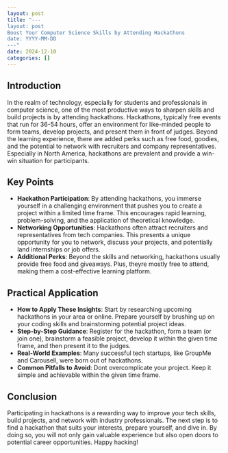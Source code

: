 ```yaml
---
layout: post
title: "---
layout: post
Boost Your Computer Science Skills by Attending Hackathons
date: YYYY-MM-DD
---"
date: 2024-12-10
categories: []
---
```


## Introduction
In the realm of technology, especially for students and professionals in computer science, one of the most productive ways to sharpen skills and build projects is by attending hackathons. Hackathons, typically free events that run for 36-54 hours, offer an environment for like-minded people to form teams, develop projects, and present them in front of judges. Beyond the learning experience, there are added perks such as free food, goodies, and the potential to network with recruiters and company representatives. Especially in North America, hackathons are prevalent and provide a win-win situation for participants.

## Key Points
- **Hackathon Participation**: By attending hackathons, you immerse yourself in a challenging environment that pushes you to create a project within a limited time frame. This encourages rapid learning, problem-solving, and the application of theoretical knowledge.
- **Networking Opportunities**: Hackathons often attract recruiters and representatives from tech companies. This presents a unique opportunity for you to network, discuss your projects, and potentially land internships or job offers.
- **Additional Perks**: Beyond the skills and networking, hackathons usually provide free food and giveaways. Plus, theyre mostly free to attend, making them a cost-effective learning platform.

## Practical Application
- **How to Apply These Insights**: Start by researching upcoming hackathons in your area or online. Prepare yourself by brushing up on your coding skills and brainstorming potential project ideas.
- **Step-by-Step Guidance**: Register for the hackathon, form a team (or join one), brainstorm a feasible project, develop it within the given time frame, and then present it to the judges.
- **Real-World Examples**: Many successful tech startups, like GroupMe and Carousell, were born out of hackathons. 
- **Common Pitfalls to Avoid**: Dont overcomplicate your project. Keep it simple and achievable within the given time frame.

## Conclusion
Participating in hackathons is a rewarding way to improve your tech skills, build projects, and network with industry professionals. The next step is to find a hackathon that suits your interests, prepare yourself, and dive in. By doing so, you will not only gain valuable experience but also open doors to potential career opportunities. Happy hacking!